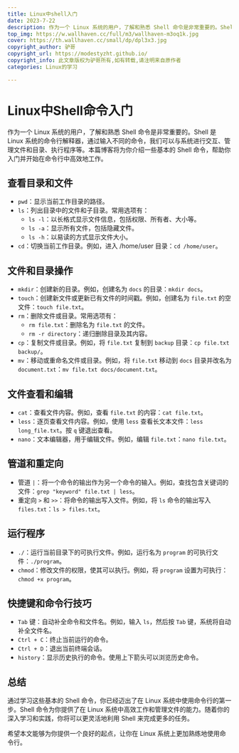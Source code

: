 ```yaml
---
title: Linux中shell入门
date: 2023-7-22
description: 作为一个 Linux 系统的用户，了解和熟悉 Shell 命令是非常重要的。Shell 是 Linux 系统的命令行解释器，通过输入不同的命令，我们可以与系统进行交互、管理文件和目录、执行程序等。本篇博客将为你介绍一些基本的 Shell 命令，帮助你入门并开始在命令行中高效地工作。
top_img: https://w.wallhaven.cc/full/m3/wallhaven-m3oq1k.jpg
cover: https://th.wallhaven.cc/small/dp/dpl3x3.jpg
copyright_author: 驴哥
copyright_url: https://modestyzht.github.io/
copyright_info: 此文章版权为驴哥所有,如有转载,请注明来自原作者
categories: Linux的学习

---
```


# Linux中Shell命令入门

作为一个 Linux 系统的用户，了解和熟悉 Shell 命令是非常重要的。Shell 是 Linux 系统的命令行解释器，通过输入不同的命令，我们可以与系统进行交互、管理文件和目录、执行程序等。本篇博客将为你介绍一些基本的 Shell 命令，帮助你入门并开始在命令行中高效地工作。

## 查看目录和文件

- `pwd`：显示当前工作目录的路径。
- `ls`：列出目录中的文件和子目录。常用选项有：
  - `ls -l`：以长格式显示文件信息，包括权限、所有者、大小等。
  - `ls -a`：显示所有文件，包括隐藏文件。
  - `ls -h`：以易读的方式显示文件大小。
- `cd`：切换当前工作目录。例如，进入 /home/user 目录：`cd /home/user`。

## 文件和目录操作

- `mkdir`：创建新的目录。例如，创建名为 `docs` 的目录：`mkdir docs`。
- `touch`：创建新文件或更新已有文件的时间戳。例如，创建名为 `file.txt` 的空文件：`touch file.txt`。
- `rm`：删除文件或目录。常用选项有：
  - `rm file.txt`：删除名为 `file.txt` 的文件。
  - `rm -r directory`：递归删除目录及其内容。
- `cp`：复制文件或目录。例如，将 `file.txt` 复制到 `backup` 目录：`cp file.txt backup/`。
- `mv`：移动或重命名文件或目录。例如，将 `file.txt` 移动到 `docs` 目录并改名为 `document.txt`：`mv file.txt docs/document.txt`。

## 文件查看和编辑

- `cat`：查看文件内容。例如，查看 `file.txt` 的内容：`cat file.txt`。
- `less`：逐页查看文件内容。例如，使用 `less` 查看长文本文件：`less long_file.txt`。按 `q` 键退出查看。
- `nano`：文本编辑器，用于编辑文件。例如，编辑 `file.txt`：`nano file.txt`。

## 管道和重定向

- 管道 `|`：将一个命令的输出作为另一个命令的输入。例如，查找包含关键词的文件：`grep "keyword" file.txt | less`。
- 重定向 `>` 和 `>>`：将命令的输出写入文件。例如，将 `ls` 命令的输出写入 `files.txt`：`ls > files.txt`。

## 运行程序

- `./`：运行当前目录下的可执行文件。例如，运行名为 `program` 的可执行文件：`./program`。
- `chmod`：修改文件的权限，使其可以执行。例如，将 `program` 设置为可执行：`chmod +x program`。

## 快捷键和命令行技巧

- `Tab` 键：自动补全命令和文件名。例如，输入 `ls`，然后按 `Tab` 键，系统将自动补全文件名。
- `Ctrl + C`：终止当前运行的命令。
- `Ctrl + D`：退出当前终端会话。
- `history`：显示历史执行的命令。使用上下箭头可以浏览历史命令。

## 总结

通过学习这些基本的 Shell 命令，你已经迈出了在 Linux 系统中使用命令行的第一步。Shell 命令为你提供了在 Linux 系统中高效工作和管理文件的能力。随着你的深入学习和实践，你将可以更灵活地利用 Shell 来完成更多的任务。

希望本文能够为你提供一个良好的起点，让你在 Linux 系统上更加熟练地使用命令行。

